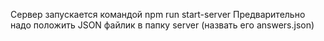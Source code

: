 Сервер запускается командой npm run start-server
Предварительно надо положить JSON файлик в папку server (назвать его answers.json)
